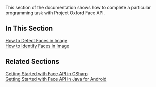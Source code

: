 This section of the documentation shows how to complete a particular programming task with Project Oxford Face API.

## In This Section
[How to Detect Faces in Image](HowtoDetectFacesinImage.md)  
[How to Identify Faces in Image](HowtoIdentifyFacesinImage.md)

## Related Sections
[Getting Started with Face API in CSharp](GettingStartedwithFaceAPIinCSharp.md)  
[Getting Started with Face API in Java for Android](GettingStartedwithFaceAPIinJavaforAndroid.md)
